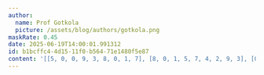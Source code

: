 ```yaml
---
author:
  name: Prof Gotkola
  picture: /assets/blog/authors/gotkola.png
maskRate: 0.45
date: 2025-06-19T14:00:01.991312
id: b1bcffc4-4d15-11f0-b564-71e1480f5e87
content: '[[5, 0, 0, 9, 3, 8, 0, 1, 7], [8, 0, 1, 5, 7, 4, 2, 9, 3], [0, 0, 0, 6, 0, 0, 8, 0, 5], [0, 5, 2, 0, 1, 0, 0, 0, 0], [0, 7, 8, 2, 0, 6, 9, 3, 1], [0, 0, 0, 0, 8, 7, 5, 2, 6], [0, 0, 0, 8, 0, 0, 1, 6, 0], [0, 8, 0, 1, 9, 0, 0, 0, 0], [1, 4, 9, 7, 6, 0, 0, 8, 2]]'
---
```

